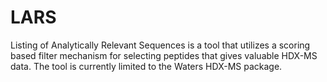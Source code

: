 # LARS
Listing of Analytically Relevant Sequences is a tool that utilizes a scoring based filter mechanism for selecting peptides that gives valuable HDX-MS data. The tool is currently limited to the Waters HDX-MS package. 
